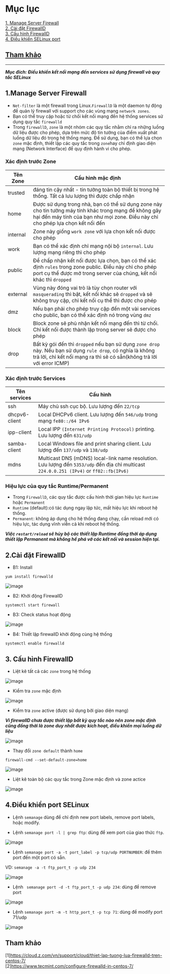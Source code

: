 # Mục lục    
[1. Manage Server Firewall](#1)   
[2. Cài đặt FirewallD ](#2)      
[3. Cấu hình FirewallD ](#3)     
[4. Điểu khiển SELinux port ](#4)           

## [Tham khảo](#5)        

----       

***Mục đích: Điều khiển kết nối mạng đến services sử dụng firewall và quy tắc SELinux***  

<a name='1'></a>      

## 1.Manage Server Firewall        
- `Net-filter` là một firewall trong Linux.`FirewallD` là một daemon tự động để quản lý firewall với support cho các vùng mạng `network zones`.            
- Bạn có thể truy cập hoặc từ chối kết nối mạng đến hệ thống services sử dụng quy tắc `firewalld`       
- Trong `firewallD`, `zone` là một nhóm các quy tắc nhằm chỉ ra những luồng dữ liệu được cho phép, dựa trên mức độ tin tưởng của điểm xuất phát luồng dữ liệu đó trong hệ thống mạng. Để sử dụng, bạn có thể lựa chọn `zone` mặc định, thiết lập các quy tắc trong `zone`hay chỉ định giao diện mạng (Network Interface) để quy định hành vi cho phép.         

### Xác định trước Zone
|Tên Zone|Cấu hình mặc định|    
|----|----|    
|trusted|đáng tin cậy nhất - tin tưởng toàn bộ thiết bị trong hệ thống. Tất cả lưu lượng thì được chấp nhận|         
|home|Được sử dụng trong nhà, bạn có thể sử dụng zone này cho tin tưởng máy tính khác trong mạng để không gây hại đến máy tính của bạn như mọi zone. Điều này chỉ cho phép lựa chọn kết nối đến  |       
|internal|Zone này giống `work zone` với lựa chọn kết nối được cho phép|        
|work|Bạn có thể xác định chỉ mạng nội bộ `internal`. Lưu lượng mạng riêng thì cho phép|       
|public|Để chấp nhận kết nối được lựa chọn, bạn có thể xác định `rules` trong zone public. Điều  này chỉ cho phép port cụ thể được mở trong server của chúng, kết nối khác thì `dropped`|      
|external|Vùng này đóng vai trò là tùy chọn router với `masquerading` thì bật, kết nối khác sẽ `dropped` và sẽ không truy cập, chỉ kết nối cụ thể thì được cho phép |   
|dmz|Nếu bạn phải cho phép truy cập đến một vài services cho public, bạn có thể xác định nó trong vùng `dmz`|  
|block|Block zone sẽ phủ nhận kết nối mạng đến thì từ chối. Chỉ kết nối được thành lập trong server sẽ được cho phép|    
|drop|Bất kỳ gói đến thì `dropped` nếu bạn sử dụng `zone drop` này. Nếu bạn sử dụng `rule drop`, có nghĩa là không trả lời, chỉ kết nối mạng ra thì sẽ có sẵn(không trả lời với error ICMP)|    


### Xác định trước Services    

|Tên services|Cấu hình|    
|----|----|   
|ssh|Máy chủ ssh cục bộ. Lưu lượng đến `22/tcp`|   
|dhcpv6-client|Local DHCPv6 client. Lưu lượng đến `546/udp` trong mạng `fe80::/64 IPv6`|    
|ipp-client|Local IPP `(Internet Printing Protocol)` printing. Lưu lượng đến `631/udp`|    
|samba-client|Local Windows file and print sharing client. Lưu lượng đến `137/udp` và `138/udp`|    
|mdns|Multicast DNS (mDNS) local-link name resolution. Lưu lượng đến `5353/udp` đến địa chỉ multicast `224.0.0.251 (IPv4)` or `ff02::fb(IPv6)`|   

### Hiệu lực của quy tắc Runtime/Permanent     

- Trong `FirewallD`, các quy tắc được cấu hình thời gian hiệu lực `Runtime` hoặc `Permanent`    
- `Runtime` (default):có tác dụng ngay lập tức, mất hiệu lực khi reboot hệ thống.   
- `Permanent`: không áp dụng cho hệ thống đang chạy, cần reload mới có hiệu lực, tác dụng vĩnh viễn cả khi reboot hệ thống.     

***Việc `restart/reload` sẽ hủy bộ các thiết lập Runtime đồng thời áp dụng thiết lập Permanent mà không hề phá vỡ các kết nối và session hiện tại.***

<a name='2'></a>  

## 2.Cài đặt FirewallD      
- B1: Install   
```   
yum install firewalld    
```        

![image](image/installfirewalld.png)  
- B2: Khởi động FirewallD     
```  
systemctl start firewall    
```    
- B3: Check status hoạt động    

![image](image/status-firewalld.png)    

- B4: Thiết lập firewallD khởi động cùng hệ thống    
```    
systemctl enable firewalld     
```    

<a name='3'></a>   

## 3. Cấu hình FirewallD    

- Liệt kê tất cả các `zone` trong hệ thống    

![image](image/checkzone.png)    

- Kiểm tra `zone` mặc định     

![image](image/zonedefault.png)    

- Kiểm tra `zone` active (được sử dụng bởi giao diện mạng)     

***Vì firewallD chưa được thiết lập bất kỳ quy tắc nào nên zone mặc định cũng đồng thời là zone duy nhất được kích hoạt, điều khiển mọi luồng dữ liệu***    

![image](image/actice-zones.png)     

- Thay đổi `zone default` thành `home`     
``` 
firewall-cmd --set-default-zone=home    
```     
![image](image/set-zone.png)   

- Liệt kê toàn bộ các quy tắc trong Zone mặc định và zone actice     

![image](image/zone-all.png)    

<a name='4'></a>   

## 4.Điều khiển port SELinux      

- Lệnh `semanage` dùng để chỉ định new port labels, remove port labels, hoặc modify.    

- Lệnh `semanage port -l | grep ftp`: dùng để xem port của giao thức `ftp`.      

![image](image/seeportftp.png)      

- Lệnh `semanage port -a -t port_label -p tcp/udp PORTNUMBER`: để thêm port đến một port có sẵn.

VD: `semanage -a -t ftp_port_t -p udp 234`  

![image](image/addport.png)    

- Lệnh ` semanage port -d -t ftp_port_t -p udp 234`: dùng để remove port   

![image](image/deleteport.png)    

- Lệnh `semanage port -m -t http_port_t -p tcp 71`: dùng để modify port 71/udp     

![image](image/modifyport.png)   
<a name='5'></a>    

## Tham khảo   
[1]https://cloud.z.com/vn/support/cloud/thiet-lap-tuong-lua-firewalld-tren-centos-7/   
[2]https://www.tecmint.com/configure-firewalld-in-centos-7/   
